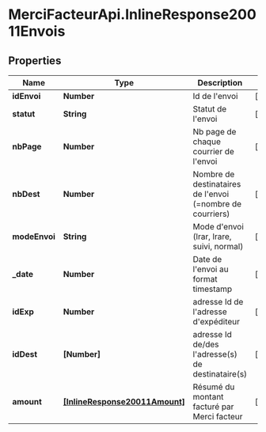 # MerciFacteurApi.InlineResponse20011Envois

## Properties
Name | Type | Description | Notes
------------ | ------------- | ------------- | -------------
**idEnvoi** | **Number** | Id de l&#x27;envoi | [optional] 
**statut** | **String** | Statut de l&#x27;envoi | [optional] 
**nbPage** | **Number** | Nb page de chaque courrier de l&#x27;envoi | [optional] 
**nbDest** | **Number** | Nombre de destinataires de l&#x27;envoi (&#x3D;nombre de courriers) | [optional] 
**modeEnvoi** | **String** | Mode d&#x27;envoi (lrar, lrare, suivi, normal) | [optional] 
**_date** | **Number** | Date de l&#x27;envoi au format timestamp | [optional] 
**idExp** | **Number** | adresse Id de l&#x27;adresse d&#x27;expéditeur | [optional] 
**idDest** | **[Number]** | adresse Id de/des l&#x27;adresse(s) de destinataire(s) | [optional] 
**amount** | [**[InlineResponse20011Amount]**](InlineResponse20011Amount.md) | Résumé du montant facturé par Merci facteur | [optional] 

